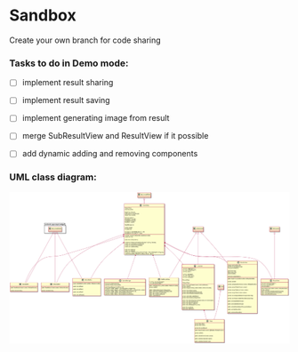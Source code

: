 # Sandbox

Create your own branch for code sharing

### Tasks to do in Demo mode:

- [ ] implement result sharing
- [ ] implement result saving
- [ ] implement generating image from result
- [ ] merge SubResultView and ResultView if it possible
- [ ] add dynamic adding and removing components


### UML class diagram:

![umlClassDiagram](./umlClassDiagram.png)


